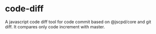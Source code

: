 # code-diff
A javascript code diff tool for code commit based on @jscpd/core and git diff. It compares only code increment with master.
